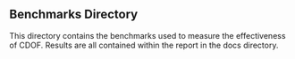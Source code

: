 

## Benchmarks Directory

This directory contains the benchmarks used to measure the effectiveness of CDOF. Results are all contained within the report in the docs directory.
